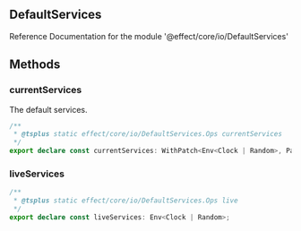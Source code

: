 ## DefaultServices

Reference Documentation for the module '@effect/core/io/DefaultServices'

## Methods

### currentServices

The default services.

```ts
/**
 * @tsplus static effect/core/io/DefaultServices.Ops currentServices
 */
export declare const currentServices: WithPatch<Env<Clock | Random>, Patch<Clock | Random, Clock | Random>>;
```

### liveServices

```ts
/**
 * @tsplus static effect/core/io/DefaultServices.Ops live
 */
export declare const liveServices: Env<Clock | Random>;
```

